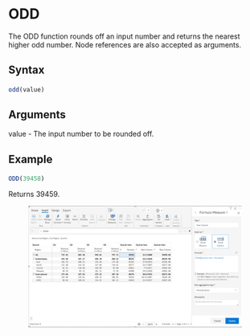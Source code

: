 # ODD

The ODD function rounds off an input number and returns the nearest higher odd number. Node references are also accepted as arguments.

## Syntax

```javascript
odd(value)
```

## Arguments

value - The input number to be rounded off.

## Example

```javascript
ODD(39458)
```

Returns 39459.

<figure><img src="../../.gitbook/assets/image (1) (1) (1) (1) (1) (1) (1).png" alt=""><figcaption></figcaption></figure>
